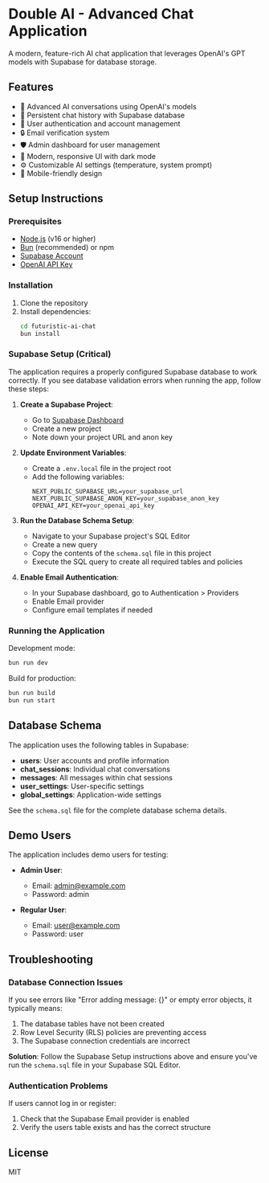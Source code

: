 # Double AI - Advanced Chat Application

A modern, feature-rich AI chat application that leverages OpenAI's GPT models with Supabase for database storage.

## Features

- 🧠 Advanced AI conversations using OpenAI's models
- 💾 Persistent chat history with Supabase database
- 👤 User authentication and account management
- 🔒 Email verification system
- 🛡️ Admin dashboard for user management
- 🎨 Modern, responsive UI with dark mode
- ⚙️ Customizable AI settings (temperature, system prompt)
- 📱 Mobile-friendly design

## Setup Instructions

### Prerequisites

- [Node.js](https://nodejs.org/) (v16 or higher)
- [Bun](https://bun.sh/) (recommended) or npm
- [Supabase Account](https://supabase.com/)
- [OpenAI API Key](https://platform.openai.com/)

### Installation

1. Clone the repository
2. Install dependencies:
   ```bash
   cd futuristic-ai-chat
   bun install
   ```

### Supabase Setup (Critical)

The application requires a properly configured Supabase database to work correctly. If you see database validation errors when running the app, follow these steps:

1. **Create a Supabase Project**:
   - Go to [Supabase Dashboard](https://app.supabase.com/)
   - Create a new project
   - Note down your project URL and anon key

2. **Update Environment Variables**:
   - Create a `.env.local` file in the project root
   - Add the following variables:
     ```
     NEXT_PUBLIC_SUPABASE_URL=your_supabase_url
     NEXT_PUBLIC_SUPABASE_ANON_KEY=your_supabase_anon_key
     OPENAI_API_KEY=your_openai_api_key
     ```

3. **Run the Database Schema Setup**:
   - Navigate to your Supabase project's SQL Editor
   - Create a new query
   - Copy the contents of the `schema.sql` file in this project
   - Execute the SQL query to create all required tables and policies

4. **Enable Email Authentication**:
   - In your Supabase dashboard, go to Authentication > Providers
   - Enable Email provider
   - Configure email templates if needed

### Running the Application

Development mode:
```bash
bun run dev
```

Build for production:
```bash
bun run build
bun run start
```

## Database Schema

The application uses the following tables in Supabase:

- **users**: User accounts and profile information
- **chat_sessions**: Individual chat conversations
- **messages**: All messages within chat sessions
- **user_settings**: User-specific settings
- **global_settings**: Application-wide settings

See the `schema.sql` file for the complete database schema details.

## Demo Users

The application includes demo users for testing:

- **Admin User**:
  - Email: admin@example.com
  - Password: admin

- **Regular User**:
  - Email: user@example.com
  - Password: user

## Troubleshooting

### Database Connection Issues

If you see errors like "Error adding message: {}" or empty error objects, it typically means:

1. The database tables have not been created
2. Row Level Security (RLS) policies are preventing access
3. The Supabase connection credentials are incorrect

**Solution**: Follow the Supabase Setup instructions above and ensure you've run the `schema.sql` file in your Supabase SQL Editor.

### Authentication Problems

If users cannot log in or register:

1. Check that the Supabase Email provider is enabled
2. Verify the users table exists and has the correct structure

## License

MIT
